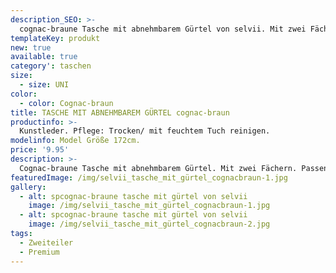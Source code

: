 ```yaml
---
description_SEO: >-
  cognac-braune Tasche mit abnehmbarem Gürtel von selvii. Mit zwei Fächern. Passend für Smartphone, Brieftasche etc.
templateKey: produkt
new: true
available: true
category': taschen
size:
  - size: UNI
color:
  - color: Cognac-braun
title: TASCHE MIT ABNEHMBAREM GÜRTEL cognac-braun
productinfo: >-
  Kunstleder. Pflege: Trocken/ mit feuchtem Tuch reinigen.
modelinfo: Model Größe 172cm.
price: '9.95'
description: >-
  Cognac-braune Tasche mit abnehmbarem Gürtel. Mit zwei Fächern. Passend für Smartphone, Brieftasche etc. Farbe cognac-braun
featuredImage: /img/selvii_tasche_mit_gürtel_cognacbraun-1.jpg
gallery:
  - alt: spcognac-braune tasche mit gürtel von selvii
    image: /img/selvii_tasche_mit_gürtel_cognacbraun-1.jpg
  - alt: spcognac-braune tasche mit gürtel von selvii
    image: /img/selvii_tasche_mit_gürtel_cognacbraun-2.jpg
tags:
  - Zweiteiler
  - Premium
---
```


